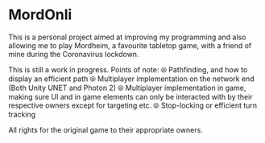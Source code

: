 # MordOnli

This is a personal project aimed at improving my programming and also allowing me to play Mordheim, a favourite tabletop game, with a friend of mine during the Coronavirus lockdown.

This is still a work in progress.
Points of note:
⦾ Pathfinding, and how to display an efficient path
⦾ Multiplayer implementation on the network end (Both Unity UNET and Photon 2)
⦾ Multiplayer implementation in game, making sure UI and in game elements can only be interacted with by their respective owners except for targeting etc.
⦾ Stop-locking or efficient turn tracking

All rights for the original game to their appropriate owners.